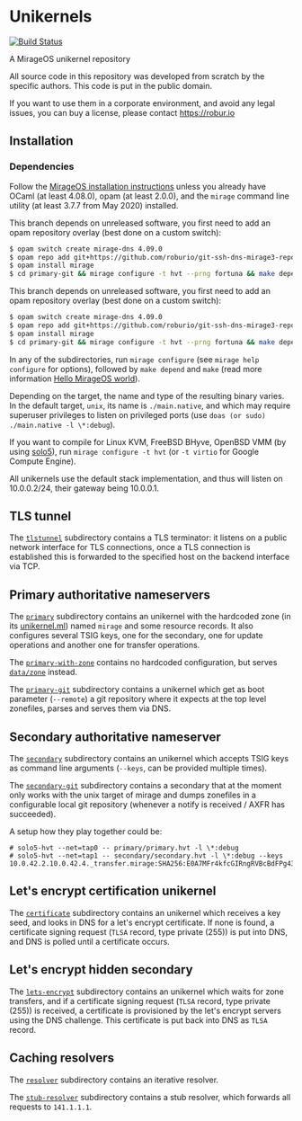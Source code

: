 # Unikernels

[![Build Status](https://travis-ci.org/roburio/unikernels.svg?branch=master)](https://travis-ci.org/roburio/unikernels)

A MirageOS unikernel repository

All source code in this repository was developed from scratch by the specific authors. This code is put in the public domain.

If you want to use them in a corporate environment, and avoid any legal issues, you can buy a license, please contact https://robur.io

## Installation

### Dependencies

Follow the [MirageOS installation instructions](https://mirage.io/wiki/install)
unless you already have OCaml (at least 4.08.0), opam (at least 2.0.0), and the
`mirage` command line utility (at least 3.7.7 from May 2020) installed.

This branch depends on unreleased software, you first need to add an opam
repository overlay (best done on a custom switch):

```bash
$ opam switch create mirage-dns 4.09.0
$ opam repo add git+https://github.com/roburio/git-ssh-dns-mirage3-repo.git
$ opam install mirage
$ cd primary-git && mirage configure -t hvt --prng fortuna && make depend && make
```

This branch depends on unreleased software, you first need to add an opam
repository overlay (best done on a custom switch):

```bash
$ opam switch create mirage-dns 4.09.0
$ opam repo add git+https://github.com/roburio/git-ssh-dns-mirage3-repo.git
$ opam install mirage
$ cd primary-git && mirage configure -t hvt --prng fortuna && make depend && make
```

In any of the subdirectories, run `mirage configure` (see `mirage help
configure` for options), followed by `make depend` and `make` (read more
information [Hello MirageOS world](https://mirage.io/wiki/hello-world)).

Depending on the target, the name and type of the resulting binary varies. In
the default target, `unix`, its name is `./main.native`, and which may require
superuser privileges to listen on privileged ports
(use `doas (or sudo) ./main.native -l \*:debug`).

If you want to compile for Linux KVM, FreeBSD BHyve, OpenBSD VMM (by using
[solo5](https://github.com/solo5/solo5)), run `mirage configure -t hvt` (or
`-t virtio` for Google Compute Engine).

All unikernels use the default stack implementation, and thus will listen on
10.0.0.2/24, their gateway being 10.0.0.1.

## TLS tunnel

The [`tlstunnel`](tlstunnel/) subdirectory contains a TLS terminator: it listens
on a public network interface for TLS connections, once a TLS connection is
established this is forwarded to the specified host on the backend interface
via TCP.

## Primary authoritative nameservers

The [`primary`](primary/) subdirectory contains an unikernel with the hardcoded
zone (in its [unikernel.ml](primary/unikernel.ml)) named `mirage` and some
resource records.  It also configures several TSIG keys, one for the secondary,
one for update operations and another one for transfer operations.

The [`primary-with-zone`](primary-with-zone/) contains no hardcoded
configuration, but serves [`data/zone`](primary-with-zone/data/zone) instead.

The [`primary-git`](primary-git/) subdirectory contains a unikernel which get as
boot parameter (`--remote`) a git repository where it expects at the top level
zonefiles, parses and serves them via DNS.

## Secondary authoritative nameserver

The [`secondary`](secondary/) subdirectory contains an unikernel which accepts
TSIG keys as command line arguments (`--keys`, can be provided multiple times).

The [`secondary-git`](secondary-git/) subdirectory contains a secondary that at
the moment only works with the unix target of mirage and dumps zonefiles in a
configurable local git repository (whenever a notify is received / AXFR has
succeeded).

A setup how they play together could be:
```
# solo5-hvt --net=tap0 -- primary/primary.hvt -l \*:debug
# solo5-hvt --net=tap1 -- secondary/secondary.hvt -l \*:debug --keys 10.0.42.2.10.0.42.4._transfer.mirage:SHA256:E0A7MFr4kfcGIRngRVBcBdFPg43XIb2qbGswcn66q4Q=
```

## Let's encrypt certification unikernel

The [`certificate`](certificate/) subdirectory contains an unikernel which
receives a key seed, and looks in DNS for a let's encrypt certificate.  If none
is found, a certificate signing request (`TLSA` record, type private (255)) is
put into DNS, and DNS is polled until a certificate occurs.

## Let's encrypt hidden secondary

The [`lets-encrypt`](lets-encrypt/) subdirectory contains an unikernel which
waits for zone transfers, and if a certificate signing request (`TLSA` record,
type private (255)) is received, a certificate is provisioned by the let's
encrypt servers using the DNS challenge. This certificate is put back into
DNS as `TLSA` record.

## Caching resolvers

The [`resolver`](resolver/) subdirectory contains an iterative resolver.

The [`stub-resolver`](stub-resolver/) subdirectory contains a stub resolver,
which forwards all requests to `141.1.1.1`.

